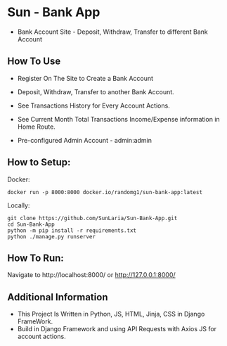 # Sun - Bank App

- Bank Account Site - Deposit, Withdraw, Transfer to different Bank Account



## How To Use

- Register On The Site to Create a Bank Account

- Deposit, Withdraw, Transfer to another Bank Account.

- See Transactions History for Every Account Actions.

- See Current Month Total Transactions Income/Expense information in Home Route.

- Pre-configured Admin Account - admin:admin

## How to Setup:
Docker:
```
docker run -p 8000:8000 docker.io/randomg1/sun-bank-app:latest
```

Locally:
```
git clone https://github.com/SunLaria/Sun-Bank-App.git
cd Sun-Bank-App
python -m pip install -r requirements.txt
python ./manage.py runserver
```

## How To Run:
Navigate to http://localhost:8000/ or http://127.0.0.1:8000/


## Additional Information

- This Project Is Written in Python, JS, HTML, Jinja, CSS in Django FrameWork.
- Build in Django Framework and using API Requests with Axios JS for account actions.
